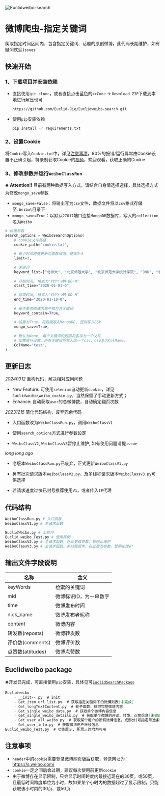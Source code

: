 ![Euclidweibo-search](https://socialify.git.ci/Euclid-Jie/Euclidweibo-search/image?language=1&name=1&owner=1&stargazers=1&theme=Light)
# 微博爬虫-指定关键词
爬取指定时间区间内，包含指定关键词、话题的原创微博，此代码长期维护，如有疑问欢迎`Issues`
## 快速开始

### 1、下载项目并安装依赖

- 直接使用`git clone`，或者直接点击蓝色的`<>Code` -> `Download ZIP`下载到本地进行解压也可

  ```bash
  https://github.com/Euclid-Jie/Euclidweibo-search.git
  ```

- 使用`pip`安装依赖

  ```bash
  pip install -r requirements.txt
  ```

### 2、设置Cookie

将`Cookie`写入`Cookie.txt`中，详见[注意事项](##注意事项)，80%的报错/运行异常由Cookie设置不正确引起，特录制获取Cookie的[视频](https://www.bilibili.com/video/BV1Sh4y1J7Yz)，欢迎观看，获取正确的Cookie

### 3、修改参数并运行`WeiboClassRun`

🛎️ **Attention!!** 目前有两种数据写入方式，请结合自身情选择选择，具体选择方式为修改`mongo_save`参数

- `mongo_save=False`：将输出写为`csv`文件，数据文件将以`csv`格式存储至`.Weibo\`目录下
- `mongo_save=True`：以默认`27017`端口连接`MongoDB`数据库，写入的`collection`名为`Weibo`

```python
# 设置参数
search_options = WeiboSearchOptions(
    # cookie文件路径
    cookie_path="cookie.txt",
    
    # 最小时间跨度更新页面数阈值，建议3~5
    limit=3,
    
    # 关键词
    keyword_list=["北师大", "北京师范大学", "北京师范大学统计学院", "BNU", "北师", "北京师范大学珠海校区"],
    
    # 开始时间, 格式为"YYYY-MM-DD-H"
    start_time="2020-01-01-0",
    
    # 结束时间, 格式为"YYYY-MM-DD-H"
    end_time="2020-01-10-0",
    
    # 是否要求微博内容严格包含关键词
    keyword_contain=True,
    
    # 设置为True，将数据写入MongoDB, 否则写入CSV
    mongo_save=True,
    
    # 默认为None, 每个关键词的数据将各存为一个文件
    # 如果进行设置，所有关键词将写入同一个csv，csv名为ColName，
    ColName="test",
)
```

## 更新日志

*20240312* 重构代码，解决相对应用问题

- New Feature: 可使用`selenium`自动更新`cookie`，详见`Euclidweibo\weibo_cookie.py`，当然保留了手动更新方式；
- Enhance: 自动获取`user`的总微博数，自动确定翻页次数

*20231215* 简化代码结构，废弃冗余代码

- 入口函数改为`WeiboClassRun.py`，调用`WeiboClassV1`
- 使用`search_options`方式进行参数设定

- `WeiboClassV2`, `WeiboClassV3`暂停止维护, 如有使用问题请提`issue`

*long long ago*

- 老版本`WeiboClassRun.py`已废弃，正式更新`WeiboClassV1.py`

- 另有批次请求版本`WeiboClassV2.py`，及多线程请求版本`WeiboClassV3.py`可供选择

- 若请求速度过快已封号推荐使用`V1`，或者传入`IP`代理

## 代码结构

```python
WeiboClassRun.py # 入口函数
WeiboClassV1.py # 主请求函数

EuclidWeibo.py # 工具包
Euclid_weibo_Test.py # 使用样例
WeiboClassV2.py # 主请求函数，在此更改参数，暂停止维护
WeiboClassV3.py # 主请求函数，多线程版本，在此更改参数，暂停止维护
```


## 输出文件字段说明

| 名称              | 含义                   |
| ----------------- | ---------------------- |
| keyWords          | 检索的关键词           |
| mid               | 微博标识ID，为一串数字 |
| time              | 微博发布时间           |
| nick_name         | 微博发布者昵称         |
| content           | 微博内容               |
| 转发数(reposts)   | 微博转发数             |
| 评价数(comments)  | 微博评价数             |
| 点赞数(attitudes) | 微博点赞数             |

## Euclidweibo package

🛎️开发已完成，可直接使用`pip`安装，具体见可[`EuclidSearchPackage`](https://github.com/Euclid-Jie/EuclidSearchPackage)

```markdown
Euclidweibo
    - __init--.py  # init
    - Get_item_url_list.py  # 获取指定关键词下的微博列表[未完成]
    - Get_longTextContent.py  # 轮子函数，获取完整微博内容
    - Get_single_weibo_data.py  # 获取单个微博内容信息
    - Get_single_weibo_details.py  # 获取单个微博的评论、转发、点赞信息[未完成]
    - Get_user_all_weibo.py  # 获取某个用户的所有微博信息，或部分(可指定筛选条件)
    - Get_user_info.py  # 获取微博用户账号信息
Euclid_weibo_Test.py  # 功能展示, 所展示的均为可用
```

## 注意事项

- `header`中的`cookie`需要登录微博网页版后获取，登录网址为：https://s.weibo.com/
- `cookie`一定之间后会过期，建议每次使用前更新`cookie`
- 由于微博存在显示限制，只会显示时间跨度内最接近现在的30页，或50页，且最低时间跨度单位为小时，故如果某个小时内的数据超过了显示限制，只能获取该小时内的30页、或50页
